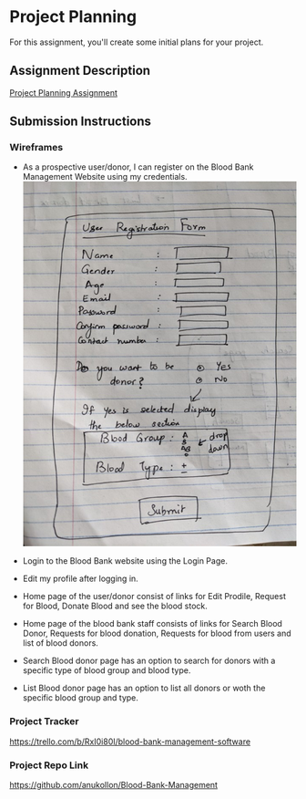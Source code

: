 # Project Planning
For this assignment, you'll create some initial plans for your project.

## Assignment Description
[Project Planning Assignment](https://education.launchcode.org/liftoff/modules/assignments/project-planning)

## Submission Instructions

### Wireframes

- As a prospective user/donor, I can register on the Blood Bank Management Website using my credentials.
![User_registration](https://github.com/anukollon/liftoff-assignments/blob/master/P3-Project_Planning/UserRegistrationForm.jpg?raw=true)
- Login to the Blood Bank website using the Login Page.

- Edit my profile after logging in.

- Home page of the user/donor consist of links for Edit Prodile, Request for Blood, Donate Blood and see the blood stock.

- Home page of the blood bank staff consists of links for Search Blood Donor, Requests for blood donation, Requests for blood from users and list of blood donors.

- Search Blood donor page has an option to search for donors with a specific type of blood group and blood type.

- List Blood donor page has an option to list all donors or woth the specific blood group and type.

### Project Tracker

https://trello.com/b/RxI0i80I/blood-bank-management-software

### Project Repo Link

https://github.com/anukollon/Blood-Bank-Management

